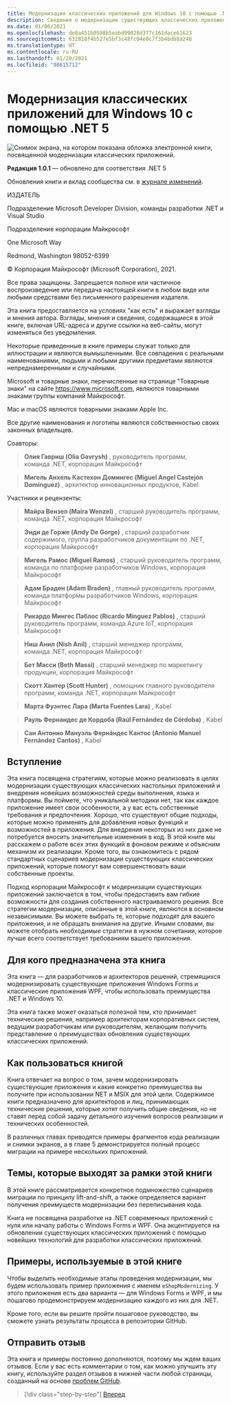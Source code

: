 ```yaml
---
title: Модернизация классических приложений для Windows 10 с помощью .NET 5
description: Сведения о модернизации существующих классических приложений с помощью .NET 5
ms.date: 01/06/2021
ms.openlocfilehash: de8a451b0598b5eabd99028d377c161dace61623
ms.sourcegitcommit: 632818f4b527e5bf3c48fc04e0c7f3b4bdb8a248
ms.translationtype: HT
ms.contentlocale: ru-RU
ms.lasthandoff: 01/20/2021
ms.locfileid: "98615712"
---
```

# <a name="modernizing-desktop-apps-on-windows-10-with-net-5"></a>Модернизация классических приложений для Windows 10 с помощью .NET 5

![Снимок экрана, на котором показана обложка электронной книги, посвященной модернизации классических приложений.](./media/modernizing-existing-desktop-apps-ebook-cover.png)

**Редакция 1.0.1** — обновлено для соответствия .NET 5

Обновления книги и вклад сообщества см. в [журнале изменений](https://aka.ms/desktop-ebook-changelog).

ИЗДАТЕЛЬ

Подразделение Microsoft Developer Division, команды разработки .NET и Visual Studio

Подразделение корпорации Майкрософт

One Microsoft Way

Redmond, Washington 98052-6399

© Корпорация Майкрософт (Microsoft Corporation), 2021.

Все права защищены. Запрещается полное или частичное воспроизведение или передача настоящей книги в любом виде или любыми средствами без письменного разрешения издателя.

Эта книга предоставляется на условиях "как есть" и выражает взгляды и мнения автора. Взгляды, мнения и сведения, содержащиеся в этой книге, включая URL-адреса и другие ссылки на веб-сайты, могут изменяться без уведомления.

Некоторые приведенные в книге примеры служат только для иллюстрации и являются вымышленными. Все совпадения с реальными наименованиями, людьми и любыми другими предметами являются непреднамеренными и случайными.

Microsoft и товарные знаки, перечисленные на странице "Товарные знаки" на сайте <https://www.microsoft.com>, являются товарными знаками группы компаний Майкрософт.

Mac и macOS являются товарными знаками Apple Inc.

Все другие наименования и логотипы являются собственностью своих законных владельцев.

Соавторы:

> **Олия Гавриш (Olia Gavrysh)** , руководитель программ, команда .NET, корпорация Майкрософт

> **Мигель Анхель Кастехон Домингес (Miguel Angel Castejón Dominguez)** , архитектор инновационных продуктов, Kabel

Участники и рецензенты:

> **Майра Вензел (Maira Wenzel)** , старший руководитель программ, команда .NET, корпорация Майкрософт

> **Энди де Горже (Andy De Gorge)** , старший разработчик содержимого, группа разработчиков документации по .NET, корпорация Майкрософт

> **Мигель Рамос (Miguel Ramos)** , старший руководитель программ, команда по платформе разработчиков Windows, корпорация Майкрософт

> **Адам Браден (Adam Braden)** , главный руководитель программ, команда платформы разработчиков Windows, корпорация Майкрософт

> **Рикардо Мингес Паблос (Ricardo Minguez Pablos)** , старший руководитель программ, команда Azure IoT, корпорация Майкрософт

> **Ниш Анил (Nish Anil)** , старший менеджер программ, команда .NET, корпорация Майкрософт

> **Бет Масси (Beth Massi)** , старший менеджер по маркетингу продукции, корпорация Майкрософт

> **Скотт Хантер (Scott Hunter)** , помощник главного руководителя программ, команда .NET, корпорация Майкрософт

> **Марта Фуэнтес Лара (Marta Fuentes Lara)** , Kabel

> **Рауль Фернандес де Кордоба (Raúl Fernández de Córdoba)** , Kabel

> **Сан Антонио Мануэль Фернáндес Кантос (Antonio Manuel Fernández Cantos)** , Kabel

## <a name="introduction"></a>Вступление

Эта книга посвящена стратегиям, которые можно реализовать в целях модернизации существующих классических настольных приложений и внедрения новейших возможностей среды выполнения, языка и платформы. Вы поймете, что уникальной методики нет, так как каждое приложение имеет свои особенности, а у вас есть собственные требования и предпочтения. Хорошо, что существуют общие подходы, которые можно применять для добавления новых функций и возможностей в приложения. Для внедрения некоторых из них даже не потребуется вносить значительные изменения в код. В этой книге мы расскажем о работе всех этих функций в фоновом режиме и объясним механизм их реализации. Кроме того, вы ознакомитесь с рядом стандартных сценариев модернизации существующих классических приложений, которые помогут вам совершенствовать ваши собственные проекты.

Подход корпорации Майкрософт к модернизации существующих приложений заключается в том, чтобы предоставить вам гибкие возможности для создания собственного настраиваемого решения. Все стратегии модернизации, описанные в этой книге, являются в основном независимыми. Вы можете выбрать те, которые подходят для вашего приложения, и не обращать внимания на другие. Иными словами, вы можете отобрать необходимые стратегии в нужном сочетании, которое лучше всего соответствует требованиям вашего приложения.

## <a name="who-should-use-the-book"></a>Для кого предназначена эта книга

Эта книга — для разработчиков и архитекторов решений, стремящихся модернизировать существующие приложения Windows Forms и классические приложения WPF, чтобы использовать преимущества .NET и Windows 10.

Эта книга также может оказаться полезной тем, кто принимает технические решения, например архитекторам корпоративных систем, ведущим разработчикам или руководителям, желающим получить представление о преимуществах обновления существующих классических приложений.

## <a name="how-to-use-the-book"></a>Как пользоваться книгой

Книга отвечает на вопрос о том, зачем модернизировать существующие приложения и какие конкретно преимущества вы получите при использовании NET и MSIX для этой цели. Содержимое книги предназначено для архитекторов и лиц, принимающих технические решения, которые хотят получить общие сведения, но не ставят перед собой задачу детального изучения вопросов реализации и технических особенностей.

В различных главах приводятся примеры фрагментов кода реализации и снимки экранов, а в главе 5 демонстрируется полный процесс миграции на примере нескольких приложений.

## <a name="what-this-book-doesnt-cover"></a>Темы, которые выходят за рамки этой книги

В этой книге рассматривается конкретное подмножество сценариев миграции по принципу lift-and-shift, а также определяется вариант получения преимуществ модернизации без переписывания кода.

Книга не посвящена разработке на .NET современных приложений с нуля или началу работы с Windows Forms и WPF. Она акцентируется на обновлении существующих классических приложений с помощью новейших технологий для разработки классических приложений.

## <a name="samples-used-in-this-book"></a>Примеры, используемые в этой книге

Чтобы выделить необходимые этапы проведения модернизации, мы будем использовать пример приложения с именем `eShopModernizing`. У этого приложения есть два варианта — для Windows Forms и WPF, и мы пошагово продемонстрируем модернизацию каждого из них для .NET.

Кроме того, если вы решите пройти пошаговое руководство, вы сможете узнать результаты процесса в репозитории GitHub.

## <a name="send-your-feedback"></a>Отправить отзыв

Эта книга и примеры постоянно дополняются, поэтому мы ждем ваших отзывов. Если у вас есть комментарии о том, как можно улучшить эту книгу, используйте раздел отзывов в нижней части любой страницы, созданный на основе [проблем GitHub](https://github.com/dotnet/docs/issues).

>[!div class="step-by-step"]
>[Вперед](why-modern-applications.md)
